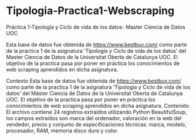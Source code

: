 # Tipologia-Practica1-Webscraping
Práctica 1-Tipología y Ciclo de vida de los datos- Master Ciencia de Datos UOC

Esta base de datos fue obtenida de https://www.bestbuy.com/ como parte de la practica 1 de la asignatura ‘Tipología y Ciclo de vida de los datos’ del Master Ciencia de Datos de la Universitat Oberta de Catalunya UOC. 
El objetivo de la practica pasa por poner en práctica los conocimientos de web scraping aprendidos en dicha asignatura. 

Contexto
Esta base de datos fue obtenida de https://www.bestbuy.com/ como parte de la practica 1 de la asignatura ‘Tipología y Ciclo de vida de los datos’ del Máster Ciencia de Datos de la Universitat Oberta de Catalunya UOC. 
El objetivo de la practica pasa por poner en práctica los conocimientos de web scraping aprendidos en dicha asignatura. 
Contenido
El archivo contiene 24 registros extraídos utilizando Python BeautifulSoup, los campos extraídos son marca del ordenador, valoración en la web del vendedor, precio y conjunto de especificaciones técnicas: marca, modelo, procesador, RAM, memoria disco duro y color.
